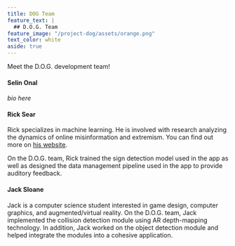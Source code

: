```yaml
---
title: DOG Team
feature_text: |
  ## D.O.G. Team
feature_image: "/project-dog/assets/orange.png"
text_color: white
aside: true
---
```


Meet the D.O.G. development team!

#### Selin Onal

*bio here*

#### Rick Sear

Rick specializes in machine learning. He is involved with research analyzing the dynamics of online misinformation and extremism. You can find out more on [his website](https://searri.github.io).

On the D.O.G. team, Rick trained the sign detection model used in the app as well as designed the data management pipeline used in the app to provide auditory feedback. 

#### Jack Sloane

Jack is a computer science student interested in game design, computer graphics, and augmented/virtual reality. On the D.O.G. team, Jack implemented the collision detection module using AR depth-mapping technology. In addition, Jack worked on the object detection module and helped integrate the modules into a cohesive application.
